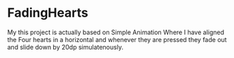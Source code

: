 # FadingHearts

My this project is actually based on Simple Animation Where I have aligned the Four  hearts in a horizontal and whenever they are pressed they fade out and slide down by 20dp simulatenously. 
